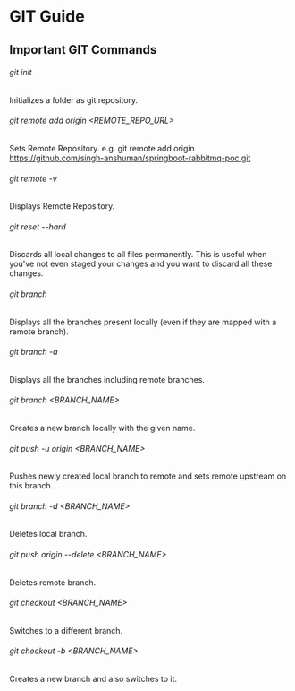 # GIT Guide

## Important GIT Commands

###### git init
Initializes a folder as git repository.

###### git remote add origin <REMOTE_REPO_URL>
Sets Remote Repository.
e.g.
git remote add origin https://github.com/singh-anshuman/springboot-rabbitmq-poc.git

###### git remote -v
Displays Remote Repository.

###### git reset --hard
Discards all local changes to all files permanently. This is useful when you've not even staged your changes and you want to discard all these changes.

###### git branch
Displays all the branches present locally (even if they are mapped with a remote branch).

###### git branch -a
Displays all the branches including remote branches.

###### git branch <BRANCH_NAME>
Creates a new branch locally with the given name.

###### git push -u origin <BRANCH_NAME>
Pushes newly created local branch to remote and sets remote upstream on this branch.

###### git branch -d <BRANCH_NAME>
Deletes local branch.

###### git push origin --delete <BRANCH_NAME>
Deletes remote branch.

###### git checkout <BRANCH_NAME>
Switches to a different branch.

###### git checkout -b <BRANCH_NAME>
Creates a new branch and also switches to it.

